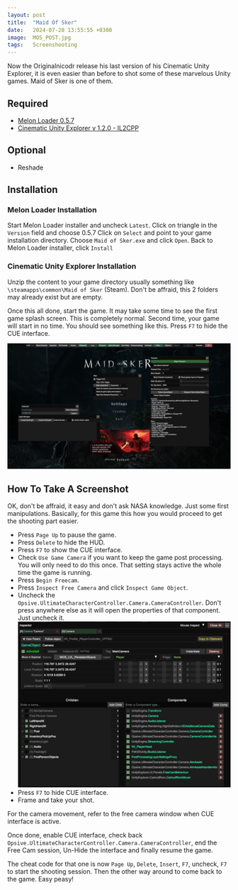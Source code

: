 ```yaml
---
layout: post
title:  "Maid Of Sker"
date:   2024-07-28 13:55:55 +0300
image:  MOS_POST.jpg
tags:   Screenshooting
---
```


Now the Originalnicodr release his last version of his Cinematic Unity Explorer, it is even easier than before to shot some of these marvelous Unity games.
Maid of Sker is one of them.

## Required
* [Melon Loader 0.5.7](https://github.com/HerpDerpinstine/MelonLoader/releases/latest/download/MelonLoader.Installer.exe)
* [Cinematic Unity Explorer v 1.2.0  - IL2CPP](https://github.com/originalnicodr/CinematicUnityExplorer/releases/latest/download/CinematicUnityExplorer.MelonLoader.IL2CPP.zip)

## Optional
* Reshade

## Installation

### Melon Loader Installation
Start Melon Loader installer and uncheck `Latest`. Click on triangle in the `Version` field and choose 0.5.7
Click on `Select` and point to your game installation directory. Choose `Maid of Sker.exe` and click `Open`.
Back to Melon Loader installer, click `Install`

### Cinematic Unity Explorer Installation
Unzip the content to your game directory usually something like `\steamapps\common\Maid of Sker` (Steam).
Don't be affraid, this 2 folders may already exist but are empty. 

Once this all done, start the game. It may take some time to see the first game splash screen. This is completely normal.
Second time, your game will start in no time. You should see something like this. Press `F7` to hide the CUE interface.

![image](/images/MOS_Interface.jpg)

## How To Take A Screenshot

OK, don't be affraid, it easy and don't ask NASA knowledge. Just some first manipulations.
Basically, for this game this how you would proceed to get the shooting part easier.

* Press `Page Up` to pause the game.
* Press `Delete` to hide the HUD.
* Press `F7` to show the CUE interface.
* Check `Use Game Camera` if you want to keep the game post processing. You will only need to do this once. That setting stays active the whole time the game is running.
* Press `Begin Freecam`. 
* Press `Inspect Free Camera` and click `Inspect Game Object`.
* Uncheck the `Opsive.UltimateCharacterController.Camera.CameraController`. Don't press anywhere else as it will open the properties of that component. Just uncheck it.
  ![image](/images/MOS_Inspector.jpg)
* Press `F7` to hide CUE interface.
* Frame and take your shot.
  
For the camera movement, refer to the free camera window when CUE interface is active. 

Once done, enable CUE interface, check back `Opsive.UltimateCharacterController.Camera.CameraController`, end the Free Cam session, Un-Hide the interface and finally resume the game.

The cheat code for that one is now `Page Up`, `Delete`, `Insert`, `F7`, uncheck, `F7` to start the shooting session. Then the other way around to come back to the game.
Easy peasy! 




